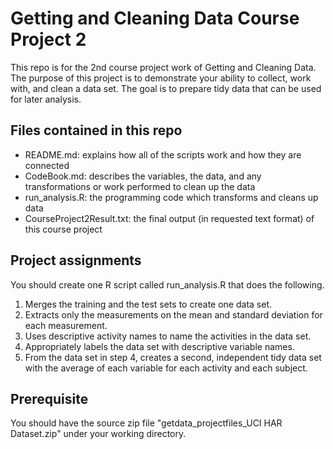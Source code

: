 # Getting and Cleaning Data Course Project 2
This repo is for the 2nd course project work of Getting and Cleaning Data. The purpose of this project is to demonstrate your ability to collect, work with, and clean a data set. The goal is to prepare tidy data that can be used for later analysis.

## Files contained in this repo
- README.md: explains how all of the scripts work and how they are connected
- CodeBook.md: describes the variables, the data, and any transformations or work performed to clean up the data
- run_analysis.R: the programming code which transforms and cleans up data
- CourseProject2Result.txt: the final output (in requested text format) of this course project

## Project assignments
 You should create one R script called run_analysis.R that does the following.  
1. Merges the training and the test sets to create one data set.  
2. Extracts only the measurements on the mean and standard deviation for each measurement.  
3. Uses descriptive activity names to name the activities in the data set.  
4. Appropriately labels the data set with descriptive variable names.  
5. From the data set in step 4, creates a second, independent tidy data set with the average of each variable for each activity and each subject.

## Prerequisite
You should have the source zip file "getdata_projectfiles_UCI HAR Dataset.zip" under your working directory.